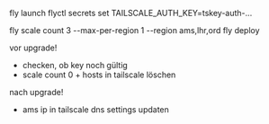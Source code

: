 
fly launch
flyctl secrets set TAILSCALE_AUTH_KEY=tskey-auth-...

fly scale count 3 --max-per-region 1 --region ams,lhr,ord
fly deploy


vor upgrade!
* checken, ob key noch gültig
* scale count 0 + hosts in tailscale löschen

nach upgrade!
* ams ip in tailscale dns settings updaten
